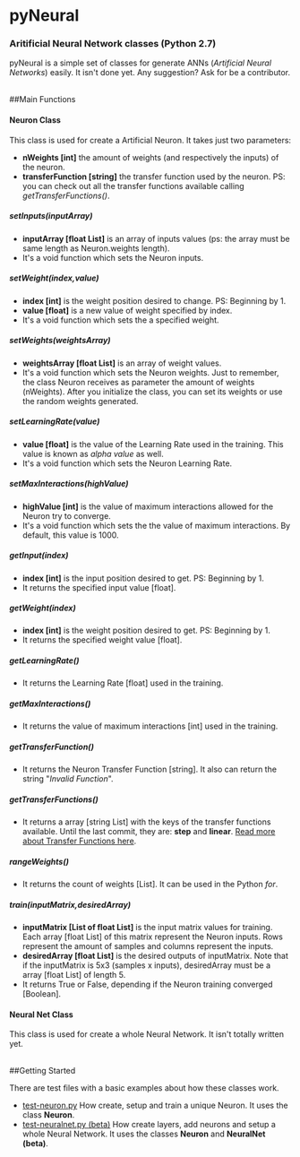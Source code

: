 # pyNeural
<h3>Aritificial Neural Network classes (Python 2.7)</h3>
<p>pyNeural is a simple set of classes for generate ANNs (<i>Artificial Neural Networks</i>) easily. It isn't done yet. Any suggestion? Ask for be a contributor.</p>
<br>
##Main Functions
<h4>Neuron Class</h4>
<p>This class is used for create a Artificial Neuron. It takes just two parameters:</p>
<ul>
	<li><b>nWeights [int]</b> the amount of weights (and respectively the inputs) of the neuron.</li>
	<li><b>transferFunction [string]</b> the transfer function used by the neuron. PS: you can check out all the transfer functions available calling <i>getTransferFunctions()</i>.</li>
</ul>
<h5>setInputs(inputArray)</h5>
<ul>
	<li><b>inputArray [float List]</b> is an array of inputs values (ps: the array must be same length as Neuron.weights length).</li>
	<li>It's a void function which sets the Neuron inputs.</li>
</ul>
<h5>setWeight(index,value)</h5>
<ul>
	<li><b>index [int]</b> is the weight position desired to change. PS: Beginning by 1.</li>
	<li><b>value [float]</b> is a new value of weight specified by index.</li>
	<li>It's a void function which sets the a specified weight.</li>
</ul>
<h5>setWeights(weightsArray)</h5>
<ul>
	<li><b>weightsArray [float List]</b> is an array of weight values.</li>
	<li>It's a void function which sets the Neuron weights. Just to remember, the class Neuron receives as parameter the amount of weights (nWeights). After you initialize the class, you can set its weights or use the random weights generated.</li>
</ul>
<h5>setLearningRate(value)</h5>
<ul>
	<li><b>value [float]</b> is the value of the Learning Rate used in the training. This value is known as <i>alpha value</i> as well.</li>
	<li>It's a void function which sets the Neuron Learning Rate.</li>
</ul>
<h5>setMaxInteractions(highValue)</h5>
<ul>
	<li><b>highValue [int]</b> is the value of maximum interactions allowed for the Neuron try to converge.</li>
	<li>It's a void function which sets the the value of maximum interactions. By default, this value is 1000.</li>
</ul>
<h5>getInput(index)</h5>
<ul>
	<li><b>index [int]</b> is the input position desired to get. PS: Beginning by 1.</li>
	<li>It returns the specified input value [float].</li>
</ul>
<h5>getWeight(index)</h5>
<ul>
	<li><b>index [int]</b> is the weight position desired to get. PS: Beginning by 1.</li>
	<li>It returns the specified weight value [float].</li>
</ul>
<h5>getLearningRate()</h5>
<ul>
	<li>It returns the Learning Rate [float] used in the training.</li>
</ul>
<h5>getMaxInteractions()</h5>
<ul>
	<li>It returns the value of maximum interactions [int] used in the training.</li>
</ul>
<h5>getTransferFunction()</h5>
<ul>
	<li>It returns the Neuron Transfer Function [string]. It also can return the string "<i>Invalid Function</i>".</li>
</ul>
<h5>getTransferFunctions()</h5>
<ul>
	<li>It returns a array [string List] with the keys of the transfer functions available. Until the last commit, they are: <b>step</b> and <b>linear</b>. <a href="https://en.wikipedia.org/wiki/Artificial_neuron#Types_of_transfer_functions" target="_blank">Read more about Transfer Functions here</a>.</li>
</ul>
<h5>rangeWeights()</h5>
<ul>
	<li>It returns the count of weights [List]. It can be used in the Python <i>for</i>.</li>
</ul>
<h5>train(inputMatrix,desiredArray)</h5>
<ul>
	<li><b>inputMatrix [List of float List]</b> is the input matrix values for training. Each array [float List] of this matrix represent the Neuron inputs. Rows represent the amount of samples and columns represent the inputs.</li>
	<li><b>desiredArray [float List]</b> is the desired outputs of inputMatrix. Note that if the inputMatrix is 5x3 (samples x inputs), desiredArray must be a array [float List] of length 5.</li>
	<li>It returns True or False, depending if the Neuron training converged [Boolean].</li>
</ul>
<h4>Neural Net Class</h4>
<p>This class is used for create a whole Neural Network. It isn't totally written yet.</p>
<br>
##Getting Started
<p>There are test files with a basic examples about how these classes work.</p>
<ul>
	<li><a href="https://github.com/mauricioribeiro/pyNeural/blob/master/test-neuron.py" target="_blank">test-neuron.py</a> How create, setup and train a unique Neuron. It uses the class <b>Neuron</b>.</li>
	<li><a href="https://github.com/mauricioribeiro/pyNeural/blob/master/test-neuralnet.py" target="_blank">test-neuralnet.py (beta)</a> How create layers, add neurons and setup a whole Neural Network. It uses the classes <b>Neuron</b> and <b>NeuralNet (beta)</b>.</li>
</ul>